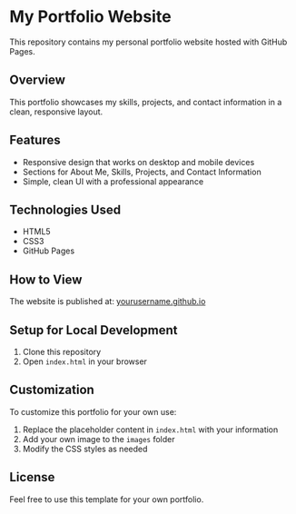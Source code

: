 # My Portfolio Website

This repository contains my personal portfolio website hosted with GitHub Pages.

## Overview

This portfolio showcases my skills, projects, and contact information in a clean, responsive layout.

## Features

- Responsive design that works on desktop and mobile devices
- Sections for About Me, Skills, Projects, and Contact Information
- Simple, clean UI with a professional appearance

## Technologies Used

- HTML5
- CSS3
- GitHub Pages

## How to View

The website is published at: [yourusername.github.io](https://yourusername.github.io)

## Setup for Local Development

1. Clone this repository
2. Open `index.html` in your browser

## Customization

To customize this portfolio for your own use:

1. Replace the placeholder content in `index.html` with your information
2. Add your own image to the `images` folder
3. Modify the CSS styles as needed

## License

Feel free to use this template for your own portfolio.